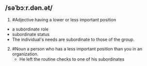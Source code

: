 ## /səˈbɔːr.dən.ət/   
1. #Adjective
having a lower or less important position

- a subordinate role
- subordinate status
- The individual's needs are subordinate to those of the group.

2. #Noun
a person who has a less important position than you in an organization.
	- He left the routine checks to one of his subordinates